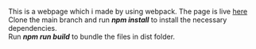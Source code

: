 This is a webpage which i made by using webpack. The page is live [here](https://rehmansohail.github.io/restaurant/)  
Clone the main branch and run ***npm install*** to install the necessary dependencies.  
Run ***npm run build*** to bundle the files in dist folder.